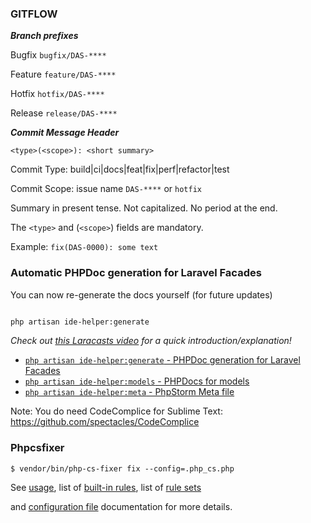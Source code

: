 ### GITFLOW ###

***Branch prefixes***

Bugfix ``bugfix/DAS-****``

Feature ``feature/DAS-****``

Hotfix ``hotfix/DAS-****``

Release ``release/DAS-****``

***Commit Message Header***

`<type>(<scope>): <short summary>`

Commit Type: build|ci|docs|feat|fix|perf|refactor|test

Commit Scope: issue name `DAS-****` or `hotfix`

Summary in present tense. Not capitalized. No period at the end.

The `<type>` and (`<scope>`) fields are mandatory.

Example: `fix(DAS-0000): some text`

### Automatic PHPDoc generation for Laravel Facades

You can now re-generate the docs yourself (for future updates)

```bash

php artisan ide-helper:generate

```

_Check out [this Laracasts video](https://laracasts.com/series/how-to-be-awesome-in-phpstorm/episodes/15) for a quick introduction/explanation!_

- [`php artisan ide-helper:generate` - PHPDoc generation for Laravel Facades ](https://github.com/barryvdh/laravel-ide-helper#automatic-phpdoc-generation-for-laravel-facades)
- [`php artisan ide-helper:models` - PHPDocs for models](https://github.com/barryvdh/laravel-ide-helper#automatic-PHPDocs-for-models)
- [`php artisan ide-helper:meta` - PhpStorm Meta file](https://github.com/barryvdh/laravel-ide-helper#phpstorm-meta-for-container-instances)


Note: You do need CodeComplice for Sublime Text: https://github.com/spectacles/CodeComplice

### Phpcsfixer

```console
$ vendor/bin/php-cs-fixer fix --config=.php_cs.php
```

See [usage](https://github.com/FriendsOfPHP/PHP-CS-Fixer/blob/3.0/doc/config.rst), list of [built-in rules](https://github.com/FriendsOfPHP/PHP-CS-Fixer/blob/3.0/doc/rules/index.rst), list of [rule sets](https://github.com/FriendsOfPHP/PHP-CS-Fixer/blob/3.0/doc/ruleSets/index.rst)

and [configuration file](https://github.com/FriendsOfPHP/PHP-CS-Fixer/blob/3.0/doc/config.rst) documentation for more details.
